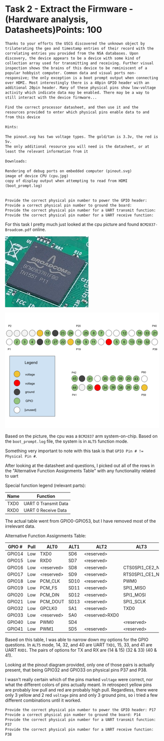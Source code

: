 
# Task 2 - Extract the Firmware - (Hardware analysis, Datasheets)Points: 100

```
Thanks to your efforts the USCG discovered the unknown object by trilaterating the geo and timestamp entries of their record with the correlating entries you provided from the NSA databases. Upon discovery, the device appears to be a device with some kind of collection array used for transmitting and receiving. Further visual inspection shows the brains of this device to be reminiscent of a popular hobbyist computer. Common data and visual ports non-responsive; the only exception is a boot prompt output when connecting over HDMI. Most interestingly there is a 40pin GPIO header with an additional 20pin header. Many of these physical pins show low-voltage activity which indicate data may be enabled. There may be a way to still interact with the device firmware...

Find the correct processor datasheet, and then use it and the resources provided to enter which physical pins enable data to and from this device

Hints:

The pinout.svg has two voltage types. The gold/tan is 3.3v, the red is 5v.
The only additional resource you will need is the datasheet, or at least the relevant information from it

Downloads:

Rendering of debug ports on embedded computer (pinout.svg)
image of device CPU (cpu.jpg)
copy of display output when attempting to read from HDMI (boot_prompt.log)


Provide the correct physical pin number to power the GPIO header:
Provide a correct physical pin number to ground the board:
Provide the correct physical pin number for a UART transmit function:
Provide the correct physical pin number for a UART receive function:
```


For this task I pretty much just looked at the cpu picture and found `BCM2837-Broadcom.pdf` online.

![cpu.jpg](cpu.jpg)

![pinout.svg](pinout.svg)

Based on the picture, the cpu was a `BCM2837` arm system-on-chip.
Based on the `boot_prompt.log` file, the system is in `ALT5` function mode.

Something very important to note with this task is that `GPIO Pin # != Physical Pin #`.

After looking at the datasheet and questions, I picked out all of the rows in the "Alternative Function Assignments Table" with any functionality related to uart

Special function legend (relevant parts):

|Name| Function |
|----|----------|
|TXD0| UART 0 Transmit Data|
|RXD0| UART 0 Receive Data|

The actual table went from GPIO0-GPIO53, but I have removed most of the irrelevant data.

Alternative Function Assignments Table:

|GPIO # |Pull|ALT0|ALT1|ALT2|ALT3| ALT4| ALT5|
|-------|----|----|----|----|----|-----|-----|
|GPIO14|Low|TXD0|SD6|\<reserved\>|||TXD1|
|GPIO15|Low|RXD0|SD7|\<reserved\>|||RXD1|
|GPIO16|Low|\<reserved\>|SD8|\<reserved\>|CTS0SPI1_CE2_N|CTS1|
|GPIO17|Low|\<reserved\>|SD9|\<reserved\>|RTS0SPI1_CE1_N|RTS1|
|GPIO18|Low|PCM_CLK|SD10|\<reserved\>|PWM0|
|GPIO19|Low|PCM_FS|SD11|\<reserved\>|SPI1_MISO|PWM1|
|GPIO20|Low|PCM_DIN|SD12|\<reserved\>|SPI1_MOSI|GPCLK0|
|GPIO21|Low|PCM_DOUT|SD13|\<reserved\>|SPI1_SCLK|GPCLK1|
|GPIO32|Low|GPCLK0|SA1|\<reserved\>|TXD0||TXD1|
|GPIO33|Low|\<reserved\>|SA0|\<reserved\>RXD0||RXD1|
|GPIO40|Low|PWM0|SD4||\<reserved\>|SPI2_MISO|TXD1|
|GPIO41|Low|PWM1|SD5|\<reserved\>|\<reserved\>|SPI2_MOSI|RXD1|


Based on this table, I was able to narrow down my options for the GPIO questions. In `ALT5` mode, 14, 32, and 40 are UART `TXD1`, 15, 33, and 41 are UART `RXD1`. The pairs of options for TX and RX are (14 & 15) (32 & 33) (40 & 41).

Looking at the pinout diagram provided, only one of those pairs is actually present, that being GPIO32 and GPIO33 on physical pins P37 and P38.


I wasn't really certain which of the pins marked `voltage` were correct, nor what the different colors of pins actually meant. In retrospect yellow pins are probably low pull and red are probably high pull. Regardless, there were only 3 yellow and 2 red `voltage` pins and only 3 ground pins, so i tried a few different combinations until it worked.

```
Provide the correct physical pin number to power the GPIO header: P17
Provide a correct physical pin number to ground the board: P14
Provide the correct physical pin number for a UART transmit function: P37
Provide the correct physical pin number for a UART receive function: P38
```

